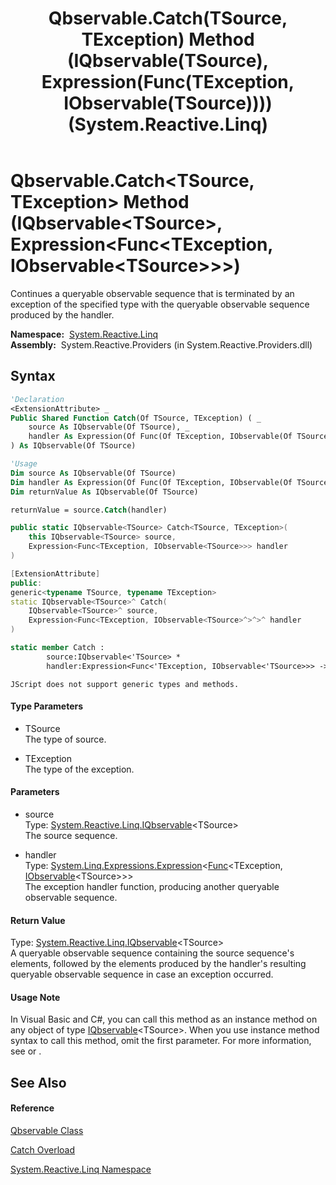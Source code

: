 ﻿---
title: Qbservable.Catch(TSource, TException) Method (IQbservable(TSource), Expression(Func(TException, IObservable(TSource)))) (System.Reactive.Linq)
TOCTitle: Catch(TSource, TException) Method (IQbservable(TSource), Expression(Func(TException, IObservable(TSource))))
ms:assetid: M:System.Reactive.Linq.Qbservable.Catch``2(System.Reactive.Linq.IQbservable{``0},System.Linq.Expressions.Expression{System.Func{``1,System.IObservable{``0}}})
ms:mtpsurl: https://msdn.microsoft.com/en-us/library/Hh229179(v=VS.103)
ms:contentKeyID: 36068595
ms.date: 06/28/2011
mtps_version: v=VS.103
dev_langs:
- vb
- csharp
- c++
- fsharp
- jscript
---

# Qbservable.Catch\<TSource, TException\> Method (IQbservable\<TSource\>, Expression\<Func\<TException, IObservable\<TSource\>\>\>)

Continues a queryable observable sequence that is terminated by an exception of the specified type with the queryable observable sequence produced by the handler.

**Namespace:**  [System.Reactive.Linq](hh211929\(v=vs.103\).md)  
**Assembly:**  System.Reactive.Providers (in System.Reactive.Providers.dll)

## Syntax

``` vb
'Declaration
<ExtensionAttribute> _
Public Shared Function Catch(Of TSource, TException) ( _
    source As IQbservable(Of TSource), _
    handler As Expression(Of Func(Of TException, IObservable(Of TSource))) _
) As IQbservable(Of TSource)
```

``` vb
'Usage
Dim source As IQbservable(Of TSource)
Dim handler As Expression(Of Func(Of TException, IObservable(Of TSource)))
Dim returnValue As IQbservable(Of TSource)

returnValue = source.Catch(handler)
```

``` csharp
public static IQbservable<TSource> Catch<TSource, TException>(
    this IQbservable<TSource> source,
    Expression<Func<TException, IObservable<TSource>>> handler
)
```

``` c++
[ExtensionAttribute]
public:
generic<typename TSource, typename TException>
static IQbservable<TSource>^ Catch(
    IQbservable<TSource>^ source, 
    Expression<Func<TException, IObservable<TSource>^>^>^ handler
)
```

``` fsharp
static member Catch : 
        source:IQbservable<'TSource> * 
        handler:Expression<Func<'TException, IObservable<'TSource>>> -> IQbservable<'TSource> 
```

``` jscript
JScript does not support generic types and methods.
```

#### Type Parameters

  - TSource  
    The type of source.

<!-- end list -->

  - TException  
    The type of the exception.

#### Parameters

  - source  
    Type: [System.Reactive.Linq.IQbservable](hh229328\(v=vs.103\).md)\<TSource\>  
    The source sequence.  

<!-- end list -->

  - handler  
    Type: [System.Linq.Expressions.Expression](https://msdn.microsoft.com/en-us/library/Bb335710)\<[Func](https://msdn.microsoft.com/en-us/library/Bb549151)\<TException, [IObservable](https://msdn.microsoft.com/en-us/library/Dd990377)\<TSource\>\>\>  
    The exception handler function, producing another queryable observable sequence.  

#### Return Value

Type: [System.Reactive.Linq.IQbservable](hh229328\(v=vs.103\).md)\<TSource\>  
A queryable observable sequence containing the source sequence's elements, followed by the elements produced by the handler's resulting queryable observable sequence in case an exception occurred.  

#### Usage Note

In Visual Basic and C\#, you can call this method as an instance method on any object of type [IQbservable](hh229328\(v=vs.103\).md)\<TSource\>. When you use instance method syntax to call this method, omit the first parameter. For more information, see [](https://msdn.microsoft.com/en-us/library/Bb384936) or [](https://msdn.microsoft.com/en-us/library/Bb383977).

## See Also

#### Reference

[Qbservable Class](hh211693\(v=vs.103\).md)

[Catch Overload](hh211716\(v=vs.103\).md)

[System.Reactive.Linq Namespace](hh211929\(v=vs.103\).md)

